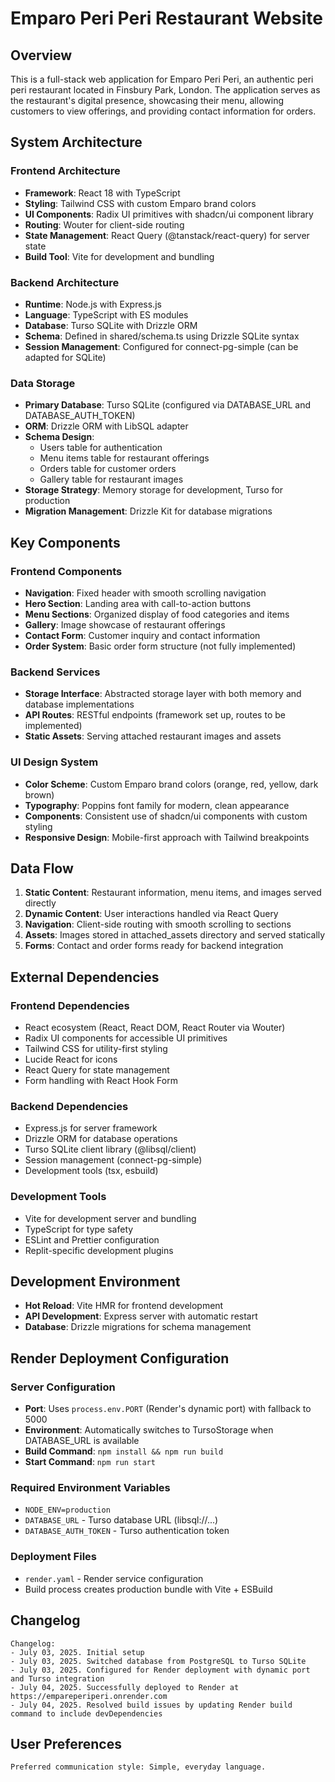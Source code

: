 # Emparo Peri Peri Restaurant Website

## Overview

This is a full-stack web application for Emparo Peri Peri, an authentic peri peri restaurant located in Finsbury Park, London. The application serves as the restaurant's digital presence, showcasing their menu, allowing customers to view offerings, and providing contact information for orders.

## System Architecture

### Frontend Architecture
- **Framework**: React 18 with TypeScript
- **Styling**: Tailwind CSS with custom Emparo brand colors
- **UI Components**: Radix UI primitives with shadcn/ui component library
- **Routing**: Wouter for client-side routing
- **State Management**: React Query (@tanstack/react-query) for server state
- **Build Tool**: Vite for development and bundling

### Backend Architecture
- **Runtime**: Node.js with Express.js
- **Language**: TypeScript with ES modules
- **Database**: Turso SQLite with Drizzle ORM
- **Schema**: Defined in shared/schema.ts using Drizzle SQLite syntax
- **Session Management**: Configured for connect-pg-simple (can be adapted for SQLite)

### Data Storage
- **Primary Database**: Turso SQLite (configured via DATABASE_URL and DATABASE_AUTH_TOKEN)
- **ORM**: Drizzle ORM with LibSQL adapter
- **Schema Design**: 
  - Users table for authentication
  - Menu items table for restaurant offerings
  - Orders table for customer orders
  - Gallery table for restaurant images
- **Storage Strategy**: Memory storage for development, Turso for production
- **Migration Management**: Drizzle Kit for database migrations

## Key Components

### Frontend Components
- **Navigation**: Fixed header with smooth scrolling navigation
- **Hero Section**: Landing area with call-to-action buttons
- **Menu Sections**: Organized display of food categories and items
- **Gallery**: Image showcase of restaurant offerings
- **Contact Form**: Customer inquiry and contact information
- **Order System**: Basic order form structure (not fully implemented)

### Backend Services
- **Storage Interface**: Abstracted storage layer with both memory and database implementations
- **API Routes**: RESTful endpoints (framework set up, routes to be implemented)
- **Static Assets**: Serving attached restaurant images and assets

### UI Design System
- **Color Scheme**: Custom Emparo brand colors (orange, red, yellow, dark brown)
- **Typography**: Poppins font family for modern, clean appearance
- **Components**: Consistent use of shadcn/ui components with custom styling
- **Responsive Design**: Mobile-first approach with Tailwind breakpoints

## Data Flow

1. **Static Content**: Restaurant information, menu items, and images served directly
2. **Dynamic Content**: User interactions handled via React Query
3. **Navigation**: Client-side routing with smooth scrolling to sections
4. **Assets**: Images stored in attached_assets directory and served statically
5. **Forms**: Contact and order forms ready for backend integration

## External Dependencies

### Frontend Dependencies
- React ecosystem (React, React DOM, React Router via Wouter)
- Radix UI components for accessible UI primitives
- Tailwind CSS for utility-first styling
- Lucide React for icons
- React Query for state management
- Form handling with React Hook Form

### Backend Dependencies
- Express.js for server framework
- Drizzle ORM for database operations
- Turso SQLite client library (@libsql/client)
- Session management (connect-pg-simple)
- Development tools (tsx, esbuild)

### Development Tools
- Vite for development server and bundling
- TypeScript for type safety
- ESLint and Prettier configuration
- Replit-specific development plugins

## Development Environment
- **Hot Reload**: Vite HMR for frontend development
- **API Development**: Express server with automatic restart
- **Database**: Drizzle migrations for schema management

## Render Deployment Configuration

### Server Configuration
- **Port**: Uses `process.env.PORT` (Render's dynamic port) with fallback to 5000
- **Environment**: Automatically switches to TursoStorage when DATABASE_URL is available
- **Build Command**: `npm install && npm run build`
- **Start Command**: `npm run start`

### Required Environment Variables
- `NODE_ENV=production`
- `DATABASE_URL` - Turso database URL (libsql://...)
- `DATABASE_AUTH_TOKEN` - Turso authentication token

### Deployment Files
- `render.yaml` - Render service configuration
- Build process creates production bundle with Vite + ESBuild

## Changelog

```
Changelog:
- July 03, 2025. Initial setup
- July 03, 2025. Switched database from PostgreSQL to Turso SQLite
- July 03, 2025. Configured for Render deployment with dynamic port and Turso integration
- July 04, 2025. Successfully deployed to Render at https://empareperiperi.onrender.com
- July 04, 2025. Resolved build issues by updating Render build command to include devDependencies
```

## User Preferences

```
Preferred communication style: Simple, everyday language.
```